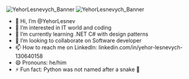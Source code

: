 ![YehorLesnevych_Banner](https://raw.githubusercontent.com/YehorLesnev/YehorLesnev/main/animations/YehorLesnevych_Banner.gif)
![YehorLesnevych_Banner](https://github.com/YehorLesnev/YehorLesnev/animations/YehorLesnevych_Banner.gif)

- 👋 Hi, I’m @YehorLesnev
- 👀 I’m interested in IT world and coding
- 🌱 I’m currently learning .NET C# with design patterns
- 💞️ I’m looking to collaborate on Software developer
- 📫 How to reach me on LinkedIn: linkedin.com/in/yehor-lesnevych-130640158
- 😄 Pronouns: he/him
- ⚡ Fun fact: Python was not named after a snake 🐍


<!---
YehorLesnev/YehorLesnev is a ✨ special ✨ repository because its `README.md` (this file) appears on your GitHub profile.
You can click the Preview link to take a look at your changes.
--->
